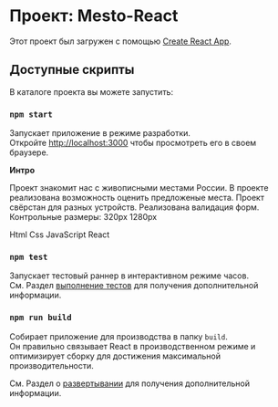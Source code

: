 # Проект: Mesto-React

Этот проект был загружен с помощью [Create React App](https://github.com/facebook/create-react-app).

## Доступные скрипты

В каталоге проекта вы можете запустить:

### `npm start`

Запускает приложение в режиме разработки.\
Откройте [http://localhost:3000](http://localhost:3000) чтобы просмотреть его в своем браузере.

**Интро**

Проект знакомит нас с живописными местами России.
В проекте реализована возможность оценить предложеные места.
Проект свёрстан для разных устройств.
Реализована валидация форм.
Контрольные размеры: 320рх 1280рх

Html Css JavaScript React

### `npm test`

Запускает тестовый раннер в интерактивном режиме часов.\
См. Раздел [выполнение тестов](https://facebook.github.io/create-react-app/docs/running-tests) для получения дополнительной информации.

### `npm run build`

Собирает приложение для производства в папку `build`.\
Он правильно связывает React в производственном режиме и оптимизирует сборку для достижения максимальной производительности.

См. Раздел о [развертывании](https://facebook.github.io/create-react-app/docs/deployment) для получения дополнительной информации.

